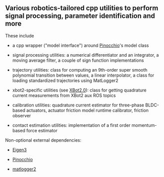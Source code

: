 ## Various robotics-tailored cpp utilities to perform signal processing, parameter identification and more

These include

- a cpp wrapper ("model interface") around [Pinocchio](https://github.com/stack-of-tasks/pinocchio)'s model class

- signal processing utilities: a numerical differentiator and an integrator, a moving average filter, a couple of sign function implementations

- trajectory utilities: class for computing an 9th-order super smooth polynomial transition between values, a linear interpolator, a class for loading standardized trajectories using MatLogger2

- xbot2-specific utilities (see [XBot2.0](https://advrhumanoids.github.io/xbot2/quickstart.html)): class for getting quadrature current measurements from XBot2 aux ROS topics

- calibration utilities: quadrature current estimator for three-phase BLDC-based actuators, actuator friction model runtime calibrator, friction observer

- contact estimation utilities: implementation of a first order momentum-based force estimator

Non-optional external dependencies:

- [Eigen3](https://eigen.tuxfamily.org/index.php?title=Main_Page)

- [Pinocchio](https://github.com/stack-of-tasks/pinocchio)

- [matlogger2](https://github.com/ADVRHumanoids/MatLogger2)
